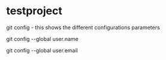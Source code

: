 # testproject
git config - this shows the different configurations parameters

git config --global user.name <username>
  
git config --global user.email  <useremail>
  
  

